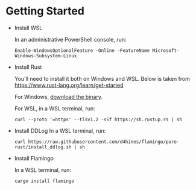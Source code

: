 # Getting Started
- Install WSL

    In an administrative PowerShell console, run:
    ```
    Enable-WindowsOptionalFeature -Online -FeatureName Microsoft-Windows-Subsystem-Linux 
    ```
- Install Rust

    You'll need to install it both on Windows and WSL. Below is taken from https://www.rust-lang.org/learn/get-started
    
    For Windows, [download the binary](https://static.rust-lang.org/rustup/dist/x86_64-pc-windows-msvc/rustup-init.exe).

    For WSL, in a WSL terminal, run:
    ```
    curl --proto '=https' --tlsv1.2 -sSf https://sh.rustup.rs | sh
    ```
- Install DDLog
    In a WSL terminal, run:
    ``` 
    curl https://raw.githubusercontent.com/d4hines/flamingo/pure-rust/install_ddlog.sh | sh
    ```
- Install Flamingo

    In a WSL terminal, run:
    ```
    cargo install flamingo
    ```

